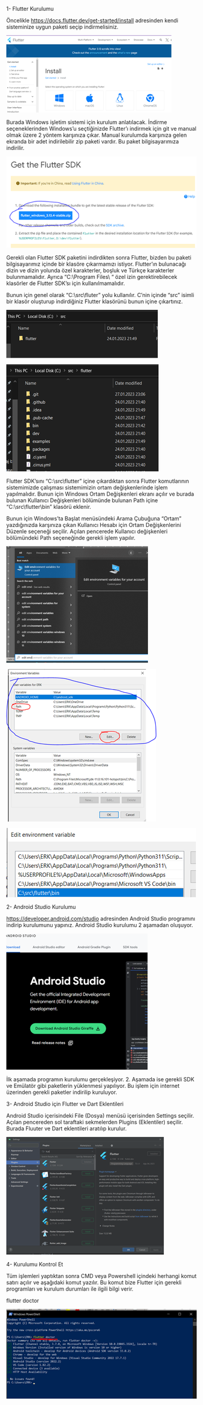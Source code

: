 1-	Flutter Kurulumu

  Öncelikle https://docs.flutter.dev/get-started/install adresinden kendi sisteminize uygun paketi seçip indirmelisiniz. 

![Screenshot](images/Resim1.png)

  Burada Windows işletim sistemi için kurulum anlatılacak. İndirme seçeneklerinden Windows’u seçtiğinizde Flutter’ı indirmek için git ve manual olmak üzere 2 yöntem karşınıza çıkar. Manual kurulumda karşınıza gelen ekranda bir adet indirilebilir zip paketi vardır. Bu paket bilgisayarımıza indirilir.

![Screenshot](images/Resim2.png)

  Gerekli olan Flutter SDK paketini indirdikten sonra Flutter, bizden bu paketi bilgisayarımız içinde bir klasöre çıkarmamızı istiyor. Flutter’ın bulunacağı dizin ve dizin yolunda özel karakterler, boşluk ve Türkçe karakterler bulunmamalıdır. Ayrıca “C:\Program Files\ “ özel izin gerektirebilecek klasörler de Flutter SDK’sı için kullanılmamalıdır.

  Bunun için genel olarak “C:\src\fluter” yolu kullanılır. C’nin içinde “src” isimli bir klasör oluşturup indirdiğiniz Flutter klasörünü bunun içine çıkartınız.

![Screenshot](images/Resim3.png)

![Screenshot](images/Resim4.png)

  Flutter SDK’sını “C:\src\flutter” içine çıkardıktan sonra Flutter komutlarının sistemimizde çalışması sistemimizin ortam değişkenlerinde işlem yapılmalıdır. Bunun için Windows Ortam Değişkenleri ekranı açılır ve burada bulunan Kullanıcı Değişkenleri bölümünde bulunan Path içine “C:\src\flutter\bin” klasörü eklenir.

  Bunun için Windows’ta Başlat menüsündeki Arama Çubuğuna “Ortam” yazdığınızda karşınıza çıkan Kullanıcı Hesabı için Ortam Değişkenlerini Düzenle seçeneği seçilir. Açılan pencerede Kullanıcı değişkenleri bölümündeki Path seçeneğinde gerekli işlem yapılır.

![Screenshot](images/Resim5.png)

![Screenshot](images/Resim6.png)

![Screenshot](images/Resim7.png)

2-	Android Studio Kurulumu

  https://developer.android.com/studio adresinden Android Studio programını indirip kurulumunu yapınız. Android Studio kurulumu 2 aşamadan oluşuyor.

![Screenshot](images/Resim8.png)

  İlk aşamada programın kurulumu gerçekleşiyor. 2. Aşamada ise gerekli SDK ve Emülatör gibi paketlerin yüklenmesi yapılıyor. Bu işlem için internet üzerinden gerekli paketler indirilip kuruluyor.


  3-	Android Studio için Flutter ve Dart Eklentileri
  
Android Studio içerisindeki File (Dosya) menüsü içerisinden Settings seçilir. Açılan pencereden sol taraftaki sekmelerden Plugins (Eklentiler) seçilir. Burada Fluuter ve Dart eklentileri aratılıp kurulur.

![Screenshot](images/Resim9.png)

4-	Kurulumu Kontrol Et

  Tüm işlemleri yaptıktan sonra CMD veya Powershell içindeki herhangi komut satırı açılır ve aşağıdaki komut yazılır. Bu komut bize Flutter için gerekli programları ve kurulum durumları ile ilgili bilgi verir.
  
flutter doctor

![Screenshot](images/Resim10.png)

